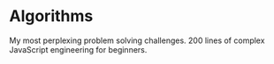 # Algorithms
My most perplexing problem solving challenges. 
200 lines of complex JavaScript engineering for beginners.
